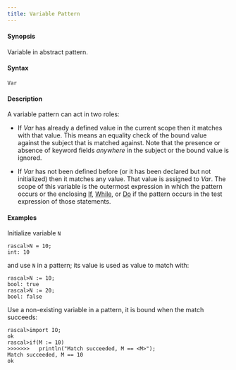 ```yaml
---
title: Variable Pattern
---
```


#### Synopsis

Variable in abstract pattern.

#### Syntax

```
Var
```

#### Description

A variable pattern can act in two roles:

* If _Var_ has already a defined value in the current scope then it matches with that value. This means an equality check of the bound value against the subject that is matched against. Note that the presence or absence of keyword fields _anywhere_ in the subject or the bound value is ignored.

*  If _Var_ has not been defined before (or it has been declared but not initialized) then it matches any value. That value is assigned to _Var_. The scope of this variable is the outermost expression in which the pattern occurs or the enclosing [If](../../../Rascal/Statements/If/index.md), [While](../../../Rascal/Statements/While/index.md), or [Do](../../../Rascal/Statements/Do/index.md) if the pattern occurs in the test expression of those statements.

#### Examples

Initialize variable `N`

```rascal-shell 
rascal>N = 10;
int: 10
```
and use `N` in a pattern; its value is used as value to match with:

```rascal-shell ,continue
rascal>N := 10;
bool: true
rascal>N := 20;
bool: false
```
Use a non-existing variable in a pattern, it is bound when the match succeeds:

```rascal-shell ,continue
rascal>import IO;
ok
rascal>if(M := 10)
>>>>>>>   println("Match succeeded, M == <M>");
Match succeeded, M == 10
ok
```


